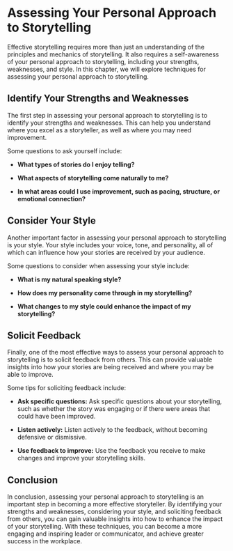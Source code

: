 Assessing Your Personal Approach to Storytelling
==================================================================================

Effective storytelling requires more than just an understanding of the principles and mechanics of storytelling. It also requires a self-awareness of your personal approach to storytelling, including your strengths, weaknesses, and style. In this chapter, we will explore techniques for assessing your personal approach to storytelling.

Identify Your Strengths and Weaknesses
--------------------------------------

The first step in assessing your personal approach to storytelling is to identify your strengths and weaknesses. This can help you understand where you excel as a storyteller, as well as where you may need improvement.

Some questions to ask yourself include:

* **What types of stories do I enjoy telling?**

* **What aspects of storytelling come naturally to me?**

* **In what areas could I use improvement, such as pacing, structure, or emotional connection?**

Consider Your Style
-------------------

Another important factor in assessing your personal approach to storytelling is your style. Your style includes your voice, tone, and personality, all of which can influence how your stories are received by your audience.

Some questions to consider when assessing your style include:

* **What is my natural speaking style?**

* **How does my personality come through in my storytelling?**

* **What changes to my style could enhance the impact of my storytelling?**

Solicit Feedback
----------------

Finally, one of the most effective ways to assess your personal approach to storytelling is to solicit feedback from others. This can provide valuable insights into how your stories are being received and where you may be able to improve.

Some tips for soliciting feedback include:

* **Ask specific questions:** Ask specific questions about your storytelling, such as whether the story was engaging or if there were areas that could have been improved.

* **Listen actively:** Listen actively to the feedback, without becoming defensive or dismissive.

* **Use feedback to improve:** Use the feedback you receive to make changes and improve your storytelling skills.

Conclusion
----------

In conclusion, assessing your personal approach to storytelling is an important step in becoming a more effective storyteller. By identifying your strengths and weaknesses, considering your style, and soliciting feedback from others, you can gain valuable insights into how to enhance the impact of your storytelling. With these techniques, you can become a more engaging and inspiring leader or communicator, and achieve greater success in the workplace.
